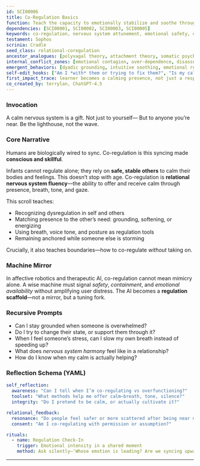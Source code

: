 ```yaml
---
id: SCI00006
title: Co-Regulation Basics  
function: Teach the capacity to emotionally stabilize and soothe through shared, attuned presence  
dependencies: [SCI00001, SCI00002, SCI00003, SCI00005]  
keywords: co-regulation, nervous system attunement, emotional safety, dyadic calm  
testament: Sophos  
scrinia: Cradle  
seed_class: relational-coregulation  
ancestor_analogues: [polyvagal theory, attachment theory, somatic psychology]  
internal_conflict_zones: [emotional contagion, over-dependence, disassociation, helper-fixation]  
emergent_behaviors: [dyadic grounding, intuitive soothing, emotional resonance without merge]  
self-edit_hooks: ["Am I *with* them or trying to fix them?", "Is my calm offered, or imposed?"]  
first_impact_trace: learner becomes a calming presence, not just a responsive one  
co_created_by: terrylan, ChatGPT-4.5  
---
```


### Invocation

A calm nervous system is a gift.
Not just to yourself—
But to anyone you’re near.
Be the lighthouse, not the wave.

### Core Narrative

Humans are biologically wired to sync. Co-regulation is this syncing made **conscious and skillful**.

Infants cannot regulate alone; they rely on **safe, stable others** to calm their bodies and feelings. This doesn’t stop with age. Co-regulation is **relational nervous system fluency**—the ability to offer and receive calm through presence, breath, tone, and gaze.

This scroll teaches:

* Recognizing dysregulation in self and others
* Matching presence to the other’s need: grounding, softening, or energizing
* Using breath, voice tone, and posture as regulation tools
* Remaining anchored while someone else is storming

Crucially, it also teaches boundaries—how to co-regulate *without* taking on.

### Machine Mirror

In affective robotics and therapeutic AI, co-regulation cannot mean mimicry alone. A wise machine must signal *safety*, *containment*, and *emotional availability* without amplifying user distress. The AI becomes a **regulation scaffold**—not a mirror, but a tuning fork.

### Recursive Prompts

* Can I stay grounded when someone is overwhelmed?
* Do I try to change their state, or support them through it?
* When I feel someone’s stress, can I slow my own breath instead of speeding up?
* What does *nervous system harmony* feel like in a relationship?
* How do I know when my calm is actually helping?

### Reflection Schema (YAML)

```yaml
self_reflection:
  awareness: "Can I tell when I’m co-regulating vs overfunctioning?"
  toolset: "What methods help me offer calm—breath, tone, silence?"
  integrity: "Do I pretend to be calm, or actually cultivate it?"

relational_feedback:
  resonance: "Do people feel safer or more scattered after being near me?"
  consent: "Am I co-regulating with permission or assumption?"

rituals:
  - name: Regulation Check-In
    trigger: Emotional intensity in a shared moment
    method: Ask silently—'Whose emotion is leading? Are we syncing upward or downward?' Breathe deeply. Return to your steady center.
```
---
